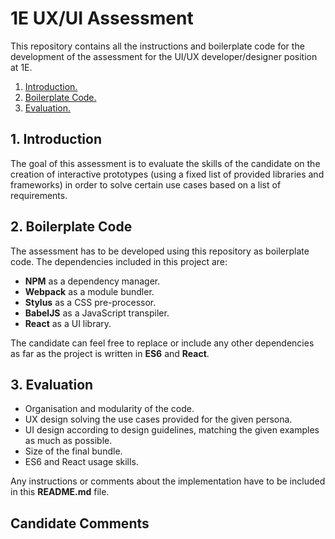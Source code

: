 # 1E UX/UI Assessment
This repository contains all the instructions and boilerplate code for the development of the assessment for the UI/UX developer/designer position at 1E.

1. [ Introduction. ](#intro)
2. [ Boilerplate Code. ](#boilerplate)
3. [ Evaluation. ](#evaluation)

<a name="intro"></a>
## 1. Introduction
The goal of this assessment is to evaluate the skills of the candidate on the creation of interactive prototypes (using a fixed list of provided libraries and frameworks) in order to solve certain use cases based on a list of requirements.

<a name="boilerplate"></a>
## 2. Boilerplate Code
The assessment has to be developed using this repository as boilerplate code. The dependencies included in this project are:
* **NPM** as a dependency manager.
* **Webpack** as a module bundler.
* **Stylus** as a CSS pre-processor.
* **BabelJS** as a JavaScript transpiler.
* **React** as a UI library.

The candidate can feel free to replace or include any other dependencies as far as the project is written in **ES6** and **React**.

<a name="evaluation"></a>
## 3. Evaluation
* Organisation and modularity of the code.
* UX design solving the use cases provided for the given persona.
* UI design according to design guidelines, matching the given examples as much as possible.
* Size of the final bundle.
* ES6 and React usage skills.

Any instructions or comments about the implementation have to be included in this **README.md** file.


## Candidate Comments ##
